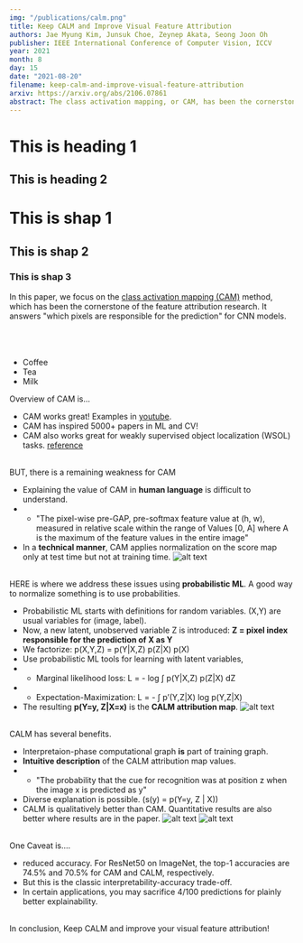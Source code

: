 ```yaml
---
img: "/publications/calm.png"
title: Keep CALM and Improve Visual Feature Attribution
authors: Jae Myung Kim, Junsuk Choe, Zeynep Akata, Seong Joon Oh
publisher: IEEE International Conference of Computer Vision, ICCV
year: 2021
month: 8
day: 15
date: "2021-08-20"
filename: keep-calm-and-improve-visual-feature-attribution
arxiv: https://arxiv.org/abs/2106.07861
abstract: The class activation mapping, or CAM, has been the cornerstone of feature attribution methods for multiple vision tasks. Its simplicity and effectiveness have led to wide applications in the explanation of visual predictions and weakly-supervised localization tasks. However, CAM has its own shortcomings. The computation of attribution maps relies on ad-hoc calibration steps that are not part of the training computational graph, making it difficult for us to understand the real meaning of the attribution values. In this paper, we improve CAM by explicitly incorporating a latent variable encoding the location of the cue for recognition in the formulation, thereby subsuming the attribution map into the training computational graph. The resulting model, class activation latent mapping, or CALM, is trained with the expectation-maximization algorithm. Our experiments show that CALM identifies discriminative attributes for image classifiers more accurately than CAM and other visual attribution baselines.
---
```


<h1>This is heading 1</h1>
<h2>This is heading 2</h2>

# This is shap 1 #
## This is shap 2 ##
### This is shap 3 ###


In this paper, we focus on the [class activation mapping (CAM)](http://cnnlocalization.csail.mit.edu/Zhou_Learning_Deep_Features_CVPR_2016_paper.pdf) method, which has been the cornerstone of the feature attribution research.
It answers "which pixels are responsible for the prediction" for CNN models.
<br><br><br><br>

<ul>
  <li>Coffee</li>
  <li>Tea</li>
  <li>Milk</li>
</ul>

Overview of CAM is...
- CAM works great! Examples in [youtube](https://www.youtube.com/embed/fZvOy0VXWAI).
- CAM has inspired 5000+ papers in ML and CV!
- CAM also works great for weakly supervised object localization (WSOL) tasks. [reference](https://arxiv.org/abs/2001.07437)
<br><br>


BUT, there is a remaining weakness for CAM
- Explaining the value of CAM in **human language** is difficult to understand.
- - "The pixel-wise pre-GAP, pre-softmax feature value at (h, w), measured in relative scale within the range of Values [0, A] where A is the maximum of the feature values in the entire image"
- In a **technical manner**, CAM applies normalization on the score map only at test time but not at training time.
![alt text](/publications/calm/cam_normalize.PNG)
<br><br>


HERE is where we address these issues using **probabilistic ML**. A good way to normalize something is to use probabilities.
- Probabilistic ML starts with definitions for random variables. (X,Y) are usual variables for (image, label).
- Now, a new latent, unobserved variable Z is introduced: **Z = pixel index responsible for the prediction of X as Y**
- We factorize: p(X,Y,Z) = p(Y|X,Z) p(Z|X) p(X)
- Use probabilistic ML tools for learning with latent variables,
- - Marginal likelihood loss: L = - log ∫ p(Y|X,Z) p(Z|X) dZ
- - Expectation-Maximization: L = - ∫ p’(Y,Z|X) log p(Y,Z|X)
- The resulting **p(Y=y, Z|X=x)** is the **CALM attribution map**.
![alt text](/publications/calm/graphical_model.PNG)
<br><br>


CALM has several benefits.
- Interpretaion-phase computational graph **is** part of training graph.
- **Intuitive description** of the CALM attribution map values.
- - "The probability that the cue for recognition was at position z when the image x is predicted as y"
- Diverse explanation is possible. (s(y) = p(Y=y, Z | X))
- CALM is qualitatively better than CAM. Quantitative results are also better where results are in the paper.
![alt text](/publications/calm/diverse_explanation.PNG)
![alt text](/publications/calm/qualitative.PNG)
<br><br>


One Caveat is....
- reduced accuracy. For ResNet50 on ImageNet, the top-1 accuracies are 74.5% and 70.5% for CAM and CALM, respectively.
- But this is the classic interpretability-accuracy trade-off.
- In certain applications, you may sacrifice 4/100 predictions for plainly better explainability.
<br><br>


In conclusion, Keep CALM and improve your visual feature attribution!


